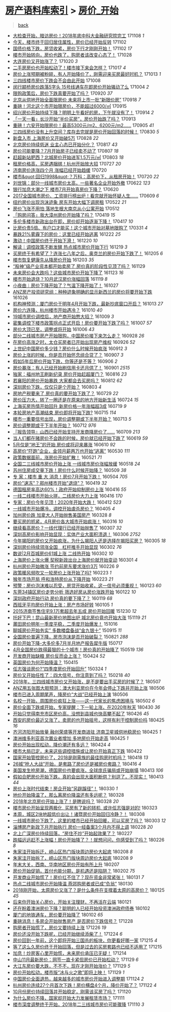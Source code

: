 [房产语料库索引](../../README.md)  > [房价_开始](房价_开始.md)
====
> [back](../README.md)

- [大检查开始，暗访房价！2018年底中科大金融研究院完工](http://jkwz.applinzi.com/ittc/7033650426145145873.html#%E5%A4%A7%E6%A3%80%E6%9F%A5%E5%BC%80%E5%A7%8B%EF%BC%8C%E6%9A%97%E8%AE%BF%E6%88%BF%E4%BB%B7%EF%BC%812018%E5%B9%B4%E5%BA%95%E4%B8%AD%E7%A7%91%E5%A4%A7%E9%87%91%E8%9E%8D%E7%A0%94%E7%A9%B6%E9%99%A2%E5%AE%8C%E5%B7%A5) 171108 *1* 
- [今天，楼市终于回归居住属性，房价已经开始反转](http://jkwz.applinzi.com/ittc/7031492601302221840.html#%E4%BB%8A%E5%A4%A9%EF%BC%8C%E6%A5%BC%E5%B8%82%E7%BB%88%E4%BA%8E%E5%9B%9E%E5%BD%92%E5%B1%85%E4%BD%8F%E5%B1%9E%E6%80%A7%EF%BC%8C%E6%88%BF%E4%BB%B7%E5%B7%B2%E7%BB%8F%E5%BC%80%E5%A7%8B%E5%8F%8D%E8%BD%AC) 171102  
- [国债价格下跌，房贷收紧，房价下行才刚刚开始！](http://jkwz.applinzi.com/ittc/7031419813438686225.html#%E5%9B%BD%E5%80%BA%E4%BB%B7%E6%A0%BC%E4%B8%8B%E8%B7%8C%EF%BC%8C%E6%88%BF%E8%B4%B7%E6%94%B6%E7%B4%A7%EF%BC%8C%E6%88%BF%E4%BB%B7%E4%B8%8B%E8%A1%8C%E6%89%8D%E5%88%9A%E5%88%9A%E5%BC%80%E5%A7%8B%EF%BC%81) 171102 *17* 
- [楼市开始转向，房价也跌了，购房者该改变心态了！](http://jkwz.applinzi.com/ittc/7029429315803022353.html#%E6%A5%BC%E5%B8%82%E5%BC%80%E5%A7%8B%E8%BD%AC%E5%90%91%EF%BC%8C%E6%88%BF%E4%BB%B7%E4%B9%9F%E8%B7%8C%E4%BA%86%EF%BC%8C%E8%B4%AD%E6%88%BF%E8%80%85%E8%AF%A5%E6%94%B9%E5%8F%98%E5%BF%83%E6%80%81%E4%BA%86%EF%BC%81) 171028  
- [大连房价又开始涨了？](http://jkwz.applinzi.com/ittc/7026455271369606160.html#%E5%A4%A7%E8%BF%9E%E6%88%BF%E4%BB%B7%E5%8F%88%E5%BC%80%E5%A7%8B%E6%B6%A8%E4%BA%86%EF%BC%9F) 171020 *3* 
- [二手房房价也开始松动了！楼市接下来会怎样？](http://jkwz.applinzi.com/ittc/7025345605218599953.html#%E4%BA%8C%E6%89%8B%E6%88%BF%E6%88%BF%E4%BB%B7%E4%B9%9F%E5%BC%80%E5%A7%8B%E6%9D%BE%E5%8A%A8%E4%BA%86%EF%BC%81%E6%A5%BC%E5%B8%82%E6%8E%A5%E4%B8%8B%E6%9D%A5%E4%BC%9A%E6%80%8E%E6%A0%B7%EF%BC%9F) 171017 *4* 
- [房价上涨预期被粉碎，有人开始降价了，刚需迎来买房最好时机？](http://jkwz.applinzi.com/ittc/7023920048471802896.html#%E6%88%BF%E4%BB%B7%E4%B8%8A%E6%B6%A8%E9%A2%84%E6%9C%9F%E8%A2%AB%E7%B2%89%E7%A2%8E%EF%BC%8C%E6%9C%89%E4%BA%BA%E5%BC%80%E5%A7%8B%E9%99%8D%E4%BB%B7%E4%BA%86%EF%BC%8C%E5%88%9A%E9%9C%80%E8%BF%8E%E6%9D%A5%E4%B9%B0%E6%88%BF%E6%9C%80%E5%A5%BD%E6%97%B6%E6%9C%BA%EF%BC%9F) 171013 *1* 
- [三四线楼市房价下跌会不会由此开始](http://jkwz.applinzi.com/ittc/7022166084743070736.html#%E4%B8%89%E5%9B%9B%E7%BA%BF%E6%A5%BC%E5%B8%82%E6%88%BF%E4%BB%B7%E4%B8%8B%E8%B7%8C%E4%BC%9A%E4%B8%8D%E4%BC%9A%E7%94%B1%E6%AD%A4%E5%BC%80%E5%A7%8B) 171008  
- [闵行颛桥房价跌落5字头 15号线通车在即房价开始骚动了么](http://jkwz.applinzi.com/ittc/7020490117507187728.html#%E9%97%B5%E8%A1%8C%E9%A2%9B%E6%A1%A5%E6%88%BF%E4%BB%B7%E8%B7%8C%E8%90%BD5%E5%AD%97%E5%A4%B4+15%E5%8F%B7%E7%BA%BF%E9%80%9A%E8%BD%A6%E5%9C%A8%E5%8D%B3%E6%88%BF%E4%BB%B7%E5%BC%80%E5%A7%8B%E9%AA%9A%E5%8A%A8%E4%BA%86%E4%B9%88) 171004 *2* 
- [限购政策后，房价下跌真要开始了吗？](http://jkwz.applinzi.com/ittc/7015385871694693393.html#%E9%99%90%E8%B4%AD%E6%94%BF%E7%AD%96%E5%90%8E%EF%BC%8C%E6%88%BF%E4%BB%B7%E4%B8%8B%E8%B7%8C%E7%9C%9F%E8%A6%81%E5%BC%80%E5%A7%8B%E4%BA%86%E5%90%97%EF%BC%9F) 170920 *37* 
- [北京从供地开始全面限房价 未来将上市一批“新限价房”](http://jkwz.applinzi.com/ittc/7014704561053500433.html#%E5%8C%97%E4%BA%AC%E4%BB%8E%E4%BE%9B%E5%9C%B0%E5%BC%80%E5%A7%8B%E5%85%A8%E9%9D%A2%E9%99%90%E6%88%BF%E4%BB%B7+%E6%9C%AA%E6%9D%A5%E5%B0%86%E4%B8%8A%E5%B8%82%E4%B8%80%E6%89%B9%E2%80%9C%E6%96%B0%E9%99%90%E4%BB%B7%E6%88%BF%E2%80%9D) 170918 *7* 
- [重磅！河北这个市开始限房价，不能超过6000/㎡](http://jkwz.applinzi.com/ittc/7013598656471761681.html#%E9%87%8D%E7%A3%85%EF%BC%81%E6%B2%B3%E5%8C%97%E8%BF%99%E4%B8%AA%E5%B8%82%E5%BC%80%E5%A7%8B%E9%99%90%E6%88%BF%E4%BB%B7%EF%BC%8C%E4%B8%8D%E8%83%BD%E8%B6%85%E8%BF%876000%2F%E3%8E%A1) 170915  
- [绍兴房价开始持续下降？明明上午看好的房，下午就没有了！](http://jkwz.applinzi.com/ittc/7013085407141692432.html#%E7%BB%8D%E5%85%B4%E6%88%BF%E4%BB%B7%E5%BC%80%E5%A7%8B%E6%8C%81%E7%BB%AD%E4%B8%8B%E9%99%8D%EF%BC%9F%E6%98%8E%E6%98%8E%E4%B8%8A%E5%8D%88%E7%9C%8B%E5%A5%BD%E7%9A%84%E6%88%BF%EF%BC%8C%E4%B8%8B%E5%8D%88%E5%B0%B1%E6%B2%A1%E6%9C%89%E4%BA%86%EF%BC%81) 170914 *2* 
- [「一天一看」长沙开始“半价买房”，房价开始跌了吗？](http://jkwz.applinzi.com/ittc/7012923747106030608.html#%E3%80%8C%E4%B8%80%E5%A4%A9%E4%B8%80%E7%9C%8B%E3%80%8D%E9%95%BF%E6%B2%99%E5%BC%80%E5%A7%8B%E2%80%9C%E5%8D%8A%E4%BB%B7%E4%B9%B0%E6%88%BF%E2%80%9D%EF%BC%8C%E6%88%BF%E4%BB%B7%E5%BC%80%E5%A7%8B%E8%B7%8C%E4%BA%86%E5%90%97%EF%BC%9F) 170913  
- [重磅！六安开始限房价！最高5300元/m2、6200元/m2……](http://jkwz.applinzi.com/ittc/7009873382550799376.html#%E9%87%8D%E7%A3%85%EF%BC%81%E5%85%AD%E5%AE%89%E5%BC%80%E5%A7%8B%E9%99%90%E6%88%BF%E4%BB%B7%EF%BC%81%E6%9C%80%E9%AB%985300%E5%85%83%2Fm2%E3%80%816200%E5%85%83%2Fm2%E2%80%A6%E2%80%A6) 170905 *41* 
- [三四线房价没有上升空间？库存去完就是房价开始回落的时候！](http://jkwz.applinzi.com/ittc/7007521872508617745.html#%E4%B8%89%E5%9B%9B%E7%BA%BF%E6%88%BF%E4%BB%B7%E6%B2%A1%E6%9C%89%E4%B8%8A%E5%8D%87%E7%A9%BA%E9%97%B4%EF%BC%9F%E5%BA%93%E5%AD%98%E5%8E%BB%E5%AE%8C%E5%B0%B1%E6%98%AF%E6%88%BF%E4%BB%B7%E5%BC%80%E5%A7%8B%E5%9B%9E%E8%90%BD%E7%9A%84%E6%97%B6%E5%80%99%EF%BC%81) 170830 *5* 
- [新盘入市 上海房价又开始破5万](http://jkwz.applinzi.com/ittc/7006897064087389200.html#%E6%96%B0%E7%9B%98%E5%85%A5%E5%B8%82+%E4%B8%8A%E6%B5%B7%E6%88%BF%E4%BB%B7%E5%8F%88%E5%BC%80%E5%A7%8B%E7%A0%B45%E4%B8%87) 170828 *22* 
- [北京房价持续低迷 业主心态已开始分化？](http://jkwz.applinzi.com/ittc/7002716144803513361.html#%E5%8C%97%E4%BA%AC%E6%88%BF%E4%BB%B7%E6%8C%81%E7%BB%AD%E4%BD%8E%E8%BF%B7+%E4%B8%9A%E4%B8%BB%E5%BF%83%E6%80%81%E5%B7%B2%E5%BC%80%E5%A7%8B%E5%88%86%E5%8C%96%EF%BC%9F) 170817 *43* 
- [房价可能要降？7月开始房子已经卖不动了](http://jkwz.applinzi.com/ittc/6999178742961013777.html#%E6%88%BF%E4%BB%B7%E5%8F%AF%E8%83%BD%E8%A6%81%E9%99%8D%EF%BC%9F7%E6%9C%88%E5%BC%80%E5%A7%8B%E6%88%BF%E5%AD%90%E5%B7%B2%E7%BB%8F%E5%8D%96%E4%B8%8D%E5%8A%A8%E4%BA%86) 170807 *18* 
- [赶超新站肥西？北城房价开始进军1.5万元/㎡](http://jkwz.applinzi.com/ittc/6997535299629220880.html#%E8%B5%B6%E8%B6%85%E6%96%B0%E7%AB%99%E8%82%A5%E8%A5%BF%EF%BC%9F%E5%8C%97%E5%9F%8E%E6%88%BF%E4%BB%B7%E5%BC%80%E5%A7%8B%E8%BF%9B%E5%86%9B1.5%E4%B8%87%E5%85%83%2F%E3%8E%A1) 170803 *18* 
- [租房价格高，买房遇捆绑！杭州开始放大招](http://jkwz.applinzi.com/ittc/6995065749948072976.html#%E7%A7%9F%E6%88%BF%E4%BB%B7%E6%A0%BC%E9%AB%98%EF%BC%8C%E4%B9%B0%E6%88%BF%E9%81%87%E6%8D%86%E7%BB%91%EF%BC%81%E6%9D%AD%E5%B7%9E%E5%BC%80%E5%A7%8B%E6%94%BE%E5%A4%A7%E6%8B%9B) 170727 *20* 
- [济南房价连涨四个月 涨幅已经开始趋缓](http://jkwz.applinzi.com/ittc/6992317292116182033.html#%E6%B5%8E%E5%8D%97%E6%88%BF%E4%BB%B7%E8%BF%9E%E6%B6%A8%E5%9B%9B%E4%B8%AA%E6%9C%88+%E6%B6%A8%E5%B9%85%E5%B7%B2%E7%BB%8F%E5%BC%80%E5%A7%8B%E8%B6%8B%E7%BC%93) 170720  
- [楼市&amp;quot;回归1998&amp;quot;？万科：高房价下，从租房开始！](http://jkwz.applinzi.com/ittc/6992311242856072209.html#%E6%A5%BC%E5%B8%82%26amp%3Bquot%3B%E5%9B%9E%E5%BD%921998%26amp%3Bquot%3B%EF%BC%9F%E4%B8%87%E7%A7%91%EF%BC%9A%E9%AB%98%E6%88%BF%E4%BB%B7%E4%B8%8B%EF%BC%8C%E4%BB%8E%E7%A7%9F%E6%88%BF%E5%BC%80%E5%A7%8B%EF%BC%81) 170720 *22* 
- [刘世锦：部分一线城市房价太高，一些著名企业开始外撤](http://jkwz.applinzi.com/ittc/6982031213987365892.html#%E5%88%98%E4%B8%96%E9%94%A6%EF%BC%9A%E9%83%A8%E5%88%86%E4%B8%80%E7%BA%BF%E5%9F%8E%E5%B8%82%E6%88%BF%E4%BB%B7%E5%A4%AA%E9%AB%98%EF%BC%8C%E4%B8%80%E4%BA%9B%E8%91%97%E5%90%8D%E4%BC%81%E4%B8%9A%E5%BC%80%E5%A7%8B%E5%A4%96%E6%92%A4) 170622 *123* 
- [银行加息大潮之下 楼市7月开始真房价下降？](http://jkwz.applinzi.com/ittc/6981204629797733380.html#%E9%93%B6%E8%A1%8C%E5%8A%A0%E6%81%AF%E5%A4%A7%E6%BD%AE%E4%B9%8B%E4%B8%8B+%E6%A5%BC%E5%B8%827%E6%9C%88%E5%BC%80%E5%A7%8B%E7%9C%9F%E6%88%BF%E4%BB%B7%E4%B8%8B%E9%99%8D%EF%BC%9F) 170620  
- [2017全国城市房价、工资排行榜出炉！看完就开始怀疑人生……](http://jkwz.applinzi.com/ittc/6977186833438868485.html#2017%E5%85%A8%E5%9B%BD%E5%9F%8E%E5%B8%82%E6%88%BF%E4%BB%B7%E3%80%81%E5%B7%A5%E8%B5%84%E6%8E%92%E8%A1%8C%E6%A6%9C%E5%87%BA%E7%82%89%EF%BC%81%E7%9C%8B%E5%AE%8C%E5%B0%B1%E5%BC%80%E5%A7%8B%E6%80%80%E7%96%91%E4%BA%BA%E7%94%9F%E2%80%A6%E2%80%A6) 170609 *6* 
- [纽约房价出现泡沫迹象 房东开始大幅下调房租](http://jkwz.applinzi.com/ittc/6970441261243696132.html#%E7%BA%BD%E7%BA%A6%E6%88%BF%E4%BB%B7%E5%87%BA%E7%8E%B0%E6%B3%A1%E6%B2%AB%E8%BF%B9%E8%B1%A1+%E6%88%BF%E4%B8%9C%E5%BC%80%E5%A7%8B%E5%A4%A7%E5%B9%85%E4%B8%8B%E8%B0%83%E6%88%BF%E7%A7%9F) 170522 *21* 
- [房价飞涨不用怕 落地生根大南京从小公寓开始](http://jkwz.applinzi.com/ittc/6966702824447542277.html#%E6%88%BF%E4%BB%B7%E9%A3%9E%E6%B6%A8%E4%B8%8D%E7%94%A8%E6%80%95+%E8%90%BD%E5%9C%B0%E7%94%9F%E6%A0%B9%E5%A4%A7%E5%8D%97%E4%BA%AC%E4%BB%8E%E5%B0%8F%E5%85%AC%E5%AF%93%E5%BC%80%E5%A7%8B) 170512  
- [「购房问答」我大漳州房价开始降了吗？](http://jkwz.applinzi.com/ittc/6958282433769243653.html#%E3%80%8C%E8%B4%AD%E6%88%BF%E9%97%AE%E7%AD%94%E3%80%8D%E6%88%91%E5%A4%A7%E6%BC%B3%E5%B7%9E%E6%88%BF%E4%BB%B7%E5%BC%80%E5%A7%8B%E9%99%8D%E4%BA%86%E5%90%97%EF%BC%9F) 170419 *15* 
- [多伦多楼市新政出台在即，房价却开始逐渐下降！](http://jkwz.applinzi.com/ittc/6957598645204550661.html#%E5%A4%9A%E4%BC%A6%E5%A4%9A%E6%A5%BC%E5%B8%82%E6%96%B0%E6%94%BF%E5%87%BA%E5%8F%B0%E5%9C%A8%E5%8D%B3%EF%BC%8C%E6%88%BF%E4%BB%B7%E5%8D%B4%E5%BC%80%E5%A7%8B%E9%80%90%E6%B8%90%E4%B8%8B%E9%99%8D%EF%BC%81) 170417 *10* 
- [比房价贵5倍、有户口才能买！这个城市开始对墓地限购了](http://jkwz.applinzi.com/ittc/6951238109214802949.html#%E6%AF%94%E6%88%BF%E4%BB%B7%E8%B4%B55%E5%80%8D%E3%80%81%E6%9C%89%E6%88%B7%E5%8F%A3%E6%89%8D%E8%83%BD%E4%B9%B0%EF%BC%81%E8%BF%99%E4%B8%AA%E5%9F%8E%E5%B8%82%E5%BC%80%E5%A7%8B%E5%AF%B9%E5%A2%93%E5%9C%B0%E9%99%90%E8%B4%AD%E4%BA%86) 170331 *4* 
- [暴跌21%雾霾下的房价：这里已经开始逃离](http://jkwz.applinzi.com/ittc/6914383794953274372.html#%E6%9A%B4%E8%B7%8C21%25%E9%9B%BE%E9%9C%BE%E4%B8%8B%E7%9A%84%E6%88%BF%E4%BB%B7%EF%BC%9A%E8%BF%99%E9%87%8C%E5%B7%B2%E7%BB%8F%E5%BC%80%E5%A7%8B%E9%80%83%E7%A6%BB) 161222 *25* 
- [激动！中国房价终于开始下滑！](http://jkwz.applinzi.com/ittc/6913639545177637893.html#%E6%BF%80%E5%8A%A8%EF%BC%81%E4%B8%AD%E5%9B%BD%E6%88%BF%E4%BB%B7%E7%BB%88%E4%BA%8E%E5%BC%80%E5%A7%8B%E4%B8%8B%E6%BB%91%EF%BC%81) 161220 *10* 
- [解读｜调控政策不断发酵 热点城市房价开始下行](http://jkwz.applinzi.com/ittc/6913398292661928965.html#%E8%A7%A3%E8%AF%BB%EF%BD%9C%E8%B0%83%E6%8E%A7%E6%94%BF%E7%AD%96%E4%B8%8D%E6%96%AD%E5%8F%91%E9%85%B5+%E7%83%AD%E7%82%B9%E5%9F%8E%E5%B8%82%E6%88%BF%E4%BB%B7%E5%BC%80%E5%A7%8B%E4%B8%8B%E8%A1%8C) 161219 *3* 
- [买房终于有希望了？连涨七八年之后，奥克兰的房价开始下跌了！](http://jkwz.applinzi.com/ittc/6908131645529261060.html#%E4%B9%B0%E6%88%BF%E7%BB%88%E4%BA%8E%E6%9C%89%E5%B8%8C%E6%9C%9B%E4%BA%86%EF%BC%9F%E8%BF%9E%E6%B6%A8%E4%B8%83%E5%85%AB%E5%B9%B4%E4%B9%8B%E5%90%8E%EF%BC%8C%E5%A5%A5%E5%85%8B%E5%85%B0%E7%9A%84%E6%88%BF%E4%BB%B7%E5%BC%80%E5%A7%8B%E4%B8%8B%E8%B7%8C%E4%BA%86%EF%BC%81) 161205 *6* 
- [楼市恢复健康先从降房价开始](http://jkwz.applinzi.com/ittc/6907384370733515781.html#%E6%A5%BC%E5%B8%82%E6%81%A2%E5%A4%8D%E5%81%A5%E5%BA%B7%E5%85%88%E4%BB%8E%E9%99%8D%E6%88%BF%E4%BB%B7%E5%BC%80%E5%A7%8B) 161203 *35* 
- [“股神”级产业资本都开始卖房了 房价真的阶段性见顶了吗？](http://jkwz.applinzi.com/ittc/6905972243367986180.html#%E2%80%9C%E8%82%A1%E7%A5%9E%E2%80%9D%E7%BA%A7%E4%BA%A7%E4%B8%9A%E8%B5%84%E6%9C%AC%E9%83%BD%E5%BC%80%E5%A7%8B%E5%8D%96%E6%88%BF%E4%BA%86+%E6%88%BF%E4%BB%B7%E7%9C%9F%E7%9A%84%E9%98%B6%E6%AE%B5%E6%80%A7%E8%A7%81%E9%A1%B6%E4%BA%86%E5%90%97%EF%BC%9F) 161129  
- [未来房价会大跌吗？这些城市房价开始下降了](http://jkwz.applinzi.com/ittc/6903590438555878405.html#%E6%9C%AA%E6%9D%A5%E6%88%BF%E4%BB%B7%E4%BC%9A%E5%A4%A7%E8%B7%8C%E5%90%97%EF%BC%9F%E8%BF%99%E4%BA%9B%E5%9F%8E%E5%B8%82%E6%88%BF%E4%BB%B7%E5%BC%80%E5%A7%8B%E4%B8%8B%E9%99%8D%E4%BA%86) 161123 *16* 
- [楼市开始退烧？10月武汉房价涨幅回落](http://jkwz.applinzi.com/ittc/6902127770099778564.html#%E6%A5%BC%E5%B8%82%E5%BC%80%E5%A7%8B%E9%80%80%E7%83%A7%EF%BC%9F10%E6%9C%88%E6%AD%A6%E6%B1%89%E6%88%BF%E4%BB%B7%E6%B6%A8%E5%B9%85%E5%9B%9E%E8%90%BD) 161119 *8* 
- [小夜曲︱房价下降开始了？气温下降开始了！](http://jkwz.applinzi.com/ittc/6893779169288127492.html#%E5%B0%8F%E5%A4%9C%E6%9B%B2%EF%B8%B1%E6%88%BF%E4%BB%B7%E4%B8%8B%E9%99%8D%E5%BC%80%E5%A7%8B%E4%BA%86%EF%BC%9F%E6%B0%94%E6%B8%A9%E4%B8%8B%E9%99%8D%E5%BC%80%E5%A7%8B%E4%BA%86%EF%BC%81) 161027  
- [ANZ房产投资研究组：种种迹象明确的显示新西兰的房价将要开始下跌](http://jkwz.applinzi.com/ittc/6893276276273447941.html#ANZ%E6%88%BF%E4%BA%A7%E6%8A%95%E8%B5%84%E7%A0%94%E7%A9%B6%E7%BB%84%EF%BC%9A%E7%A7%8D%E7%A7%8D%E8%BF%B9%E8%B1%A1%E6%98%8E%E7%A1%AE%E7%9A%84%E6%98%BE%E7%A4%BA%E6%96%B0%E8%A5%BF%E5%85%B0%E7%9A%84%E6%88%BF%E4%BB%B7%E5%B0%86%E8%A6%81%E5%BC%80%E5%A7%8B%E4%B8%8B%E8%B7%8C) 161026  
- [机构神预测：厦门房价于明年4月开始下跌，最新抄底窗口开启？](http://jkwz.applinzi.com/ittc/6888446100293288964.html#%E6%9C%BA%E6%9E%84%E7%A5%9E%E9%A2%84%E6%B5%8B%EF%BC%9A%E5%8E%A6%E9%97%A8%E6%88%BF%E4%BB%B7%E4%BA%8E%E6%98%8E%E5%B9%B44%E6%9C%88%E5%BC%80%E5%A7%8B%E4%B8%8B%E8%B7%8C%EF%BC%8C%E6%9C%80%E6%96%B0%E6%8A%84%E5%BA%95%E7%AA%97%E5%8F%A3%E5%BC%80%E5%90%AF%EF%BC%9F) 161013 *27* 
- [房价六连降，杭州楼市开始遇冷？](http://jkwz.applinzi.com/ittc/6887412036903896069.html#%E6%88%BF%E4%BB%B7%E5%85%AD%E8%BF%9E%E9%99%8D%EF%BC%8C%E6%9D%AD%E5%B7%9E%E6%A5%BC%E5%B8%82%E5%BC%80%E5%A7%8B%E9%81%87%E5%86%B7%EF%BC%9F) 161010 *40* 
- [19城市房价调控后，地产商开始憋大招？](http://jkwz.applinzi.com/ittc/6887053315971482629.html#19%E5%9F%8E%E5%B8%82%E6%88%BF%E4%BB%B7%E8%B0%83%E6%8E%A7%E5%90%8E%EF%BC%8C%E5%9C%B0%E4%BA%A7%E5%95%86%E5%BC%80%E5%A7%8B%E6%86%8B%E5%A4%A7%E6%8B%9B%EF%BC%9F) 161009 *3* 
- [密集调控下楼市政策拐点正式开启！房价要开始下跌了吗？](http://jkwz.applinzi.com/ittc/6886279233562739717.html#%E5%AF%86%E9%9B%86%E8%B0%83%E6%8E%A7%E4%B8%8B%E6%A5%BC%E5%B8%82%E6%94%BF%E7%AD%96%E6%8B%90%E7%82%B9%E6%AD%A3%E5%BC%8F%E5%BC%80%E5%90%AF%EF%BC%81%E6%88%BF%E4%BB%B7%E8%A6%81%E5%BC%80%E5%A7%8B%E4%B8%8B%E8%B7%8C%E4%BA%86%E5%90%97%EF%BC%9F) 161007 *57* 
- [房价大顶已至，调整或将开始](http://jkwz.applinzi.com/ittc/6886000214342632453.html#%E6%88%BF%E4%BB%B7%E5%A4%A7%E9%A1%B6%E5%B7%B2%E8%87%B3%EF%BC%8C%E8%B0%83%E6%95%B4%E6%88%96%E5%B0%86%E5%BC%80%E5%A7%8B) 161006 *43* 
- [部分二线城市房产开始限购，中国房价接下来怎么走？](http://jkwz.applinzi.com/ittc/6882916447675745284.html#%E9%83%A8%E5%88%86%E4%BA%8C%E7%BA%BF%E5%9F%8E%E5%B8%82%E6%88%BF%E4%BA%A7%E5%BC%80%E5%A7%8B%E9%99%90%E8%B4%AD%EF%BC%8C%E4%B8%AD%E5%9B%BD%E6%88%BF%E4%BB%B7%E6%8E%A5%E4%B8%8B%E6%9D%A5%E6%80%8E%E4%B9%88%E8%B5%B0%EF%BC%9F) 160928 *26* 
- [在房价高涨之时，太仓买房者已开始出现房产维权](http://jkwz.applinzi.com/ittc/6882294461136110597.html#%E5%9C%A8%E6%88%BF%E4%BB%B7%E9%AB%98%E6%B6%A8%E4%B9%8B%E6%97%B6%EF%BC%8C%E5%A4%AA%E4%BB%93%E4%B9%B0%E6%88%BF%E8%80%85%E5%B7%B2%E5%BC%80%E5%A7%8B%E5%87%BA%E7%8E%B0%E6%88%BF%E4%BA%A7%E7%BB%B4%E6%9D%83) 160926 *52* 
- [上世纪中国房价多少钱？房价什么时候开始疯涨](http://jkwz.applinzi.com/ittc/6877044755220923397.html#%E4%B8%8A%E4%B8%96%E7%BA%AA%E4%B8%AD%E5%9B%BD%E6%88%BF%E4%BB%B7%E5%A4%9A%E5%B0%91%E9%92%B1%EF%BC%9F%E6%88%BF%E4%BB%B7%E4%BB%80%E4%B9%88%E6%97%B6%E5%80%99%E5%BC%80%E5%A7%8B%E7%96%AF%E6%B6%A8) 160912 *3* 
- [房价上涨的时候，你是否开始怀念组合贷了？](http://jkwz.applinzi.com/ittc/6875085401475269637.html#%E6%88%BF%E4%BB%B7%E4%B8%8A%E6%B6%A8%E7%9A%84%E6%97%B6%E5%80%99%EF%BC%8C%E4%BD%A0%E6%98%AF%E5%90%A6%E5%BC%80%E5%A7%8B%E6%80%80%E5%BF%B5%E7%BB%84%E5%90%88%E8%B4%B7%E4%BA%86%EF%BC%9F) 160907 *3* 
- [假如5年后房价开始下跌，你等还是不等？](http://jkwz.applinzi.com/ittc/6874674115239216132.html#%E5%81%87%E5%A6%825%E5%B9%B4%E5%90%8E%E6%88%BF%E4%BB%B7%E5%BC%80%E5%A7%8B%E4%B8%8B%E8%B7%8C%EF%BC%8C%E4%BD%A0%E7%AD%89%E8%BF%98%E6%98%AF%E4%B8%8D%E7%AD%89%EF%BC%9F) 160906 *2* 
- [房价暴涨：有人已经开始刷信用卡还月供了！](http://jkwz.applinzi.com/ittc/6872683474418402309.html#%E6%88%BF%E4%BB%B7%E6%9A%B4%E6%B6%A8%EF%BC%9A%E6%9C%89%E4%BA%BA%E5%B7%B2%E7%BB%8F%E5%BC%80%E5%A7%8B%E5%88%B7%E4%BF%A1%E7%94%A8%E5%8D%A1%E8%BF%98%E6%9C%88%E4%BE%9B%E4%BA%86%EF%BC%81) 160901 *2515* 
- [独家：福州地王刷新纪录 房价开始赶超厦门？](http://jkwz.applinzi.com/ittc/6866931283124552708.html#%E7%8B%AC%E5%AE%B6%EF%BC%9A%E7%A6%8F%E5%B7%9E%E5%9C%B0%E7%8E%8B%E5%88%B7%E6%96%B0%E7%BA%AA%E5%BD%95+%E6%88%BF%E4%BB%B7%E5%BC%80%E5%A7%8B%E8%B5%B6%E8%B6%85%E5%8E%A6%E9%97%A8%EF%BC%9F) 160816 *23* 
- [若襄阳的房价开始暴跌 大家都会去买房吗？](http://jkwz.applinzi.com/ittc/6865546357439464453.html#%E8%8B%A5%E8%A5%84%E9%98%B3%E7%9A%84%E6%88%BF%E4%BB%B7%E5%BC%80%E5%A7%8B%E6%9A%B4%E8%B7%8C+%E5%A4%A7%E5%AE%B6%E9%83%BD%E4%BC%9A%E5%8E%BB%E4%B9%B0%E6%88%BF%E5%90%97%EF%BC%9F) 160812 *62* 
- [深圳房价下跌，仅仅只是个开始？](http://jkwz.applinzi.com/ittc/6862088646257280004.html#%E6%B7%B1%E5%9C%B3%E6%88%BF%E4%BB%B7%E4%B8%8B%E8%B7%8C%EF%BC%8C%E4%BB%85%E4%BB%85%E5%8F%AA%E6%98%AF%E4%B8%AA%E5%BC%80%E5%A7%8B%EF%BC%9F) 160803 *4* 
- [房地产税要来了 房价真的要开始下跌了？](http://jkwz.applinzi.com/ittc/6860335332867965956.html#%E6%88%BF%E5%9C%B0%E4%BA%A7%E7%A8%8E%E8%A6%81%E6%9D%A5%E4%BA%86+%E6%88%BF%E4%BB%B7%E7%9C%9F%E7%9A%84%E8%A6%81%E5%BC%80%E5%A7%8B%E4%B8%8B%E8%B7%8C%E4%BA%86%EF%BC%9F) 160729 *22* 
- [房价压力大，转了一圈还是在原来的地方开始新生活](http://jkwz.applinzi.com/ittc/6858508307718996996.html#%E6%88%BF%E4%BB%B7%E5%8E%8B%E5%8A%9B%E5%A4%A7%EF%BC%8C%E8%BD%AC%E4%BA%86%E4%B8%80%E5%9C%88%E8%BF%98%E6%98%AF%E5%9C%A8%E5%8E%9F%E6%9D%A5%E7%9A%84%E5%9C%B0%E6%96%B9%E5%BC%80%E5%A7%8B%E6%96%B0%E7%94%9F%E6%B4%BB) 160724 *15* 
- [上海买房热情开始回升 新房价格一年涨幅超3成](http://jkwz.applinzi.com/ittc/6856524761890554884.html#%E4%B8%8A%E6%B5%B7%E4%B9%B0%E6%88%BF%E7%83%AD%E6%83%85%E5%BC%80%E5%A7%8B%E5%9B%9E%E5%8D%87+%E6%96%B0%E6%88%BF%E4%BB%B7%E6%A0%BC%E4%B8%80%E5%B9%B4%E6%B6%A8%E5%B9%85%E8%B6%853%E6%88%90) 160719 *9* 
- [本轮房地产高潮结束 房价即将开始下跌?](http://jkwz.applinzi.com/ittc/6855135379472253957.html#%E6%9C%AC%E8%BD%AE%E6%88%BF%E5%9C%B0%E4%BA%A7%E9%AB%98%E6%BD%AE%E7%BB%93%E6%9D%9F+%E6%88%BF%E4%BB%B7%E5%8D%B3%E5%B0%86%E5%BC%80%E5%A7%8B%E4%B8%8B%E8%B7%8C%3F) 160715 *114* 
- [楼市一重要信号出现，房价调整期或下半年开始？](http://jkwz.applinzi.com/ittc/6854405696266961925.html#%E6%A5%BC%E5%B8%82%E4%B8%80%E9%87%8D%E8%A6%81%E4%BF%A1%E5%8F%B7%E5%87%BA%E7%8E%B0%EF%BC%8C%E6%88%BF%E4%BB%B7%E8%B0%83%E6%95%B4%E6%9C%9F%E6%88%96%E4%B8%8B%E5%8D%8A%E5%B9%B4%E5%BC%80%E5%A7%8B%EF%BC%9F) 160713 *5* 
- [房价调整期或于下半年开始？](http://jkwz.applinzi.com/ittc/6853790309041046533.html#%E6%88%BF%E4%BB%B7%E8%B0%83%E6%95%B4%E6%9C%9F%E6%88%96%E4%BA%8E%E4%B8%8B%E5%8D%8A%E5%B9%B4%E5%BC%80%E5%A7%8B%EF%BC%9F) 160712 *976* 
- [『报告领导』山西已经开始支持开发商降房价了......](http://jkwz.applinzi.com/ittc/6852950625800946693.html#%E3%80%8E%E6%8A%A5%E5%91%8A%E9%A2%86%E5%AF%BC%E3%80%8F%E5%B1%B1%E8%A5%BF%E5%B7%B2%E7%BB%8F%E5%BC%80%E5%A7%8B%E6%94%AF%E6%8C%81%E5%BC%80%E5%8F%91%E5%95%86%E9%99%8D%E6%88%BF%E4%BB%B7%E4%BA%86......) 160709 *213* 
- [当人们都在赌房价不会跌的时候，房价就已经开始下跌了](http://jkwz.applinzi.com/ittc/6845048650249798661.html#%E5%BD%93%E4%BA%BA%E4%BB%AC%E9%83%BD%E5%9C%A8%E8%B5%8C%E6%88%BF%E4%BB%B7%E4%B8%8D%E4%BC%9A%E8%B7%8C%E7%9A%84%E6%97%B6%E5%80%99%EF%BC%8C%E6%88%BF%E4%BB%B7%E5%B0%B1%E5%B7%B2%E7%BB%8F%E5%BC%80%E5%A7%8B%E4%B8%8B%E8%B7%8C%E4%BA%86) 160619 *59* 
- [5月仅是“地王”的开始 房价或将迎来暴涨](http://jkwz.applinzi.com/ittc/6842159618817786885.html#5%E6%9C%88%E4%BB%85%E6%98%AF%E2%80%9C%E5%9C%B0%E7%8E%8B%E2%80%9D%E7%9A%84%E5%BC%80%E5%A7%8B+%E6%88%BF%E4%BB%B7%E6%88%96%E5%B0%86%E8%BF%8E%E6%9D%A5%E6%9A%B4%E6%B6%A8) 160610 *92* 
- [高房价“吓跑”企业，金领月薪两万也开始“逃离”](http://jkwz.applinzi.com/ittc/6838001835272832004.html#%E9%AB%98%E6%88%BF%E4%BB%B7%E2%80%9C%E5%90%93%E8%B7%91%E2%80%9D%E4%BC%81%E4%B8%9A%EF%BC%8C%E9%87%91%E9%A2%86%E6%9C%88%E8%96%AA%E4%B8%A4%E4%B8%87%E4%B9%9F%E5%BC%80%E5%A7%8B%E2%80%9C%E9%80%83%E7%A6%BB%E2%80%9D) 160530 *111* 
- [政策数据面前，涨房价开始扩散！](http://jkwz.applinzi.com/ittc/6834449412071621636.html#%E6%94%BF%E7%AD%96%E6%95%B0%E6%8D%AE%E9%9D%A2%E5%89%8D%EF%BC%8C%E6%B6%A8%E6%88%BF%E4%BB%B7%E5%BC%80%E5%A7%8B%E6%89%A9%E6%95%A3%EF%BC%81) 160521 *71* 
- [全国二三线城市房价开始上涨 一线城市房价涨幅放缓](http://jkwz.applinzi.com/ittc/6833576950039577605.html#%E5%85%A8%E5%9B%BD%E4%BA%8C%E4%B8%89%E7%BA%BF%E5%9F%8E%E5%B8%82%E6%88%BF%E4%BB%B7%E5%BC%80%E5%A7%8B%E4%B8%8A%E6%B6%A8+%E4%B8%80%E7%BA%BF%E5%9F%8E%E5%B8%82%E6%88%BF%E4%BB%B7%E6%B6%A8%E5%B9%85%E6%94%BE%E7%BC%93) 160518 *24* 
- [苏州住房成交量下跌！房价什么时候开始降？](http://jkwz.applinzi.com/ittc/6830332211928499204.html#%E8%8B%8F%E5%B7%9E%E4%BD%8F%E6%88%BF%E6%88%90%E4%BA%A4%E9%87%8F%E4%B8%8B%E8%B7%8C%EF%BC%81%E6%88%BF%E4%BB%B7%E4%BB%80%E4%B9%88%E6%97%B6%E5%80%99%E5%BC%80%E5%A7%8B%E9%99%8D%EF%BC%9F) 160509 *38* 
- [专 家：楼市 重 大 消息！房价7月开始下跌！](http://jkwz.applinzi.com/ittc/6828461297741857796.html#%E4%B8%93+%E5%AE%B6%EF%BC%9A%E6%A5%BC%E5%B8%82+%E9%87%8D+%E5%A4%A7+%E6%B6%88%E6%81%AF%EF%BC%81%E6%88%BF%E4%BB%B77%E6%9C%88%E5%BC%80%E5%A7%8B%E4%B8%8B%E8%B7%8C%EF%BC%81) 160504 *705* 
- [房价&quot;速冻&quot;？郑州楼市开始&quot;退烧&quot;？](http://jkwz.applinzi.com/ittc/6822716064290833412.html#%E6%88%BF%E4%BB%B7%26quot%3B%E9%80%9F%E5%86%BB%26quot%3B%EF%BC%9F%E9%83%91%E5%B7%9E%E6%A5%BC%E5%B8%82%E5%BC%80%E5%A7%8B%26quot%3B%E9%80%80%E7%83%A7%26quot%3B%EF%BC%9F) 160419 *32* 
- [德国租房率高达60%！政府开始抑制房价上涨](http://jkwz.applinzi.com/ittc/6821795658935567364.html#%E5%BE%B7%E5%9B%BD%E7%A7%9F%E6%88%BF%E7%8E%87%E9%AB%98%E8%BE%BE60%25%EF%BC%81%E6%94%BF%E5%BA%9C%E5%BC%80%E5%A7%8B%E6%8A%91%E5%88%B6%E6%88%BF%E4%BB%B7%E4%B8%8A%E6%B6%A8) 160416 *55* 
- [一线二线楼市开始火拼，二线房价大力上涨](http://jkwz.applinzi.com/ittc/6821692876710740997.html#%E4%B8%80%E7%BA%BF%E4%BA%8C%E7%BA%BF%E6%A5%BC%E5%B8%82%E5%BC%80%E5%A7%8B%E7%81%AB%E6%8B%BC%EF%BC%8C%E4%BA%8C%E7%BA%BF%E6%88%BF%E4%BB%B7%E5%A4%A7%E5%8A%9B%E4%B8%8A%E6%B6%A8) 160416 *170* 
- [专家：房价今年见顶！2020年开始大跌！](http://jkwz.applinzi.com/ittc/6820214764298830852.html#%E4%B8%93%E5%AE%B6%EF%BC%9A%E6%88%BF%E4%BB%B7%E4%BB%8A%E5%B9%B4%E8%A7%81%E9%A1%B6%EF%BC%812020%E5%B9%B4%E5%BC%80%E5%A7%8B%E5%A4%A7%E8%B7%8C%EF%BC%81) 160412 *523* 
- [一线城市开始爆冷，调控开始虐杀房价？](http://jkwz.applinzi.com/ittc/6817674299976451076.html#%E4%B8%80%E7%BA%BF%E5%9F%8E%E5%B8%82%E5%BC%80%E5%A7%8B%E7%88%86%E5%86%B7%EF%BC%8C%E8%B0%83%E6%8E%A7%E5%BC%80%E5%A7%8B%E8%99%90%E6%9D%80%E6%88%BF%E4%BB%B7%EF%BC%9F) 160405 *4* 
- [加州房价跌 加拿大人开始抛售美国房产](http://jkwz.applinzi.com/ittc/6814691713213793284.html#%E5%8A%A0%E5%B7%9E%E6%88%BF%E4%BB%B7%E8%B7%8C+%E5%8A%A0%E6%8B%BF%E5%A4%A7%E4%BA%BA%E5%BC%80%E5%A7%8B%E6%8A%9B%E5%94%AE%E7%BE%8E%E5%9B%BD%E6%88%BF%E4%BA%A7) 160328 *8* 
- [要买房的抓紧，4月房价各大城市开始疯涨！](http://jkwz.applinzi.com/ittc/6810162922051339269.html#%E8%A6%81%E4%B9%B0%E6%88%BF%E7%9A%84%E6%8A%93%E7%B4%A7%EF%BC%8C4%E6%9C%88%E6%88%BF%E4%BB%B7%E5%90%84%E5%A4%A7%E5%9F%8E%E5%B8%82%E5%BC%80%E5%A7%8B%E7%96%AF%E6%B6%A8%EF%BC%81) 160316 *10* 
- [继续看高房价？一线代理行已经开始抛售了](http://jkwz.applinzi.com/ittc/6806919291559478277.html#%E7%BB%A7%E7%BB%AD%E7%9C%8B%E9%AB%98%E6%88%BF%E4%BB%B7%EF%BC%9F%E4%B8%80%E7%BA%BF%E4%BB%A3%E7%90%86%E8%A1%8C%E5%B7%B2%E7%BB%8F%E5%BC%80%E5%A7%8B%E6%8A%9B%E5%94%AE%E4%BA%86) 160307 *32* 
- [深圳高房价影响开始显现：实体产业大面积溃退！](http://jkwz.applinzi.com/ittc/6806422851326313476.html#%E6%B7%B1%E5%9C%B3%E9%AB%98%E6%88%BF%E4%BB%B7%E5%BD%B1%E5%93%8D%E5%BC%80%E5%A7%8B%E6%98%BE%E7%8E%B0%EF%BC%9A%E5%AE%9E%E4%BD%93%E4%BA%A7%E4%B8%9A%E5%A4%A7%E9%9D%A2%E7%A7%AF%E6%BA%83%E9%80%80%EF%BC%81) 160306 *2752* 
- [今年揭阳的房价又开始疯涨，为什么揭阳人还是选择在揭阳买房？](http://jkwz.applinzi.com/ittc/6806043590136431621.html#%E4%BB%8A%E5%B9%B4%E6%8F%AD%E9%98%B3%E7%9A%84%E6%88%BF%E4%BB%B7%E5%8F%88%E5%BC%80%E5%A7%8B%E7%96%AF%E6%B6%A8%EF%BC%8C%E4%B8%BA%E4%BB%80%E4%B9%88%E6%8F%AD%E9%98%B3%E4%BA%BA%E8%BF%98%E6%98%AF%E9%80%89%E6%8B%A9%E5%9C%A8%E6%8F%AD%E9%98%B3%E4%B9%B0%E6%88%BF%EF%BC%9F) 160305 *18* 
- [深圳房价持续领涨全国　杠杆推手开始显现](http://jkwz.applinzi.com/ittc/6805042460581430277.html#%E6%B7%B1%E5%9C%B3%E6%88%BF%E4%BB%B7%E6%8C%81%E7%BB%AD%E9%A2%86%E6%B6%A8%E5%85%A8%E5%9B%BD%E3%80%80%E6%9D%A0%E6%9D%86%E6%8E%A8%E6%89%8B%E5%BC%80%E5%A7%8B%E6%98%BE%E7%8E%B0) 160302 *76* 
- [数说|2月百城房价61城上涨 二线热开始](http://jkwz.applinzi.com/ittc/6804907521500251141.html#%E6%95%B0%E8%AF%B4%7C2%E6%9C%88%E7%99%BE%E5%9F%8E%E6%88%BF%E4%BB%B761%E5%9F%8E%E4%B8%8A%E6%B6%A8+%E4%BA%8C%E7%BA%BF%E7%83%AD%E5%BC%80%E5%A7%8B) 160302 *10* 
- [上海房价上涨火爆 契税新政出台上海房价就开始变动](http://jkwz.applinzi.com/ittc/6804612251558347780.html#%E4%B8%8A%E6%B5%B7%E6%88%BF%E4%BB%B7%E4%B8%8A%E6%B6%A8%E7%81%AB%E7%88%86+%E5%A5%91%E7%A8%8E%E6%96%B0%E6%94%BF%E5%87%BA%E5%8F%B0%E4%B8%8A%E6%B5%B7%E6%88%BF%E4%BB%B7%E5%B0%B1%E5%BC%80%E5%A7%8B%E5%8F%98%E5%8A%A8) 160301 *4* 
- [杭州房价开始微涨 签约前房东要求涨价3万](http://jkwz.applinzi.com/ittc/6803068772940252165.html#%E6%9D%AD%E5%B7%9E%E6%88%BF%E4%BB%B7%E5%BC%80%E5%A7%8B%E5%BE%AE%E6%B6%A8+%E7%AD%BE%E7%BA%A6%E5%89%8D%E6%88%BF%E4%B8%9C%E8%A6%81%E6%B1%82%E6%B6%A8%E4%BB%B73%E4%B8%87) 160226 *9* 
- [政策暖风频吹又一轮房价上涨开始了吗?](http://jkwz.applinzi.com/ittc/6801965631024923652.html#%E6%94%BF%E7%AD%96%E6%9A%96%E9%A3%8E%E9%A2%91%E5%90%B9%E5%8F%88%E4%B8%80%E8%BD%AE%E6%88%BF%E4%BB%B7%E4%B8%8A%E6%B6%A8%E5%BC%80%E5%A7%8B%E4%BA%86%E5%90%97%3F) 160223 *1* 
- [猴年市场开局 呼和浩特房价从下降开始](http://jkwz.applinzi.com/ittc/6801960507326071813.html#%E7%8C%B4%E5%B9%B4%E5%B8%82%E5%9C%BA%E5%BC%80%E5%B1%80+%E5%91%BC%E5%92%8C%E6%B5%A9%E7%89%B9%E6%88%BF%E4%BB%B7%E4%BB%8E%E4%B8%8B%E9%99%8D%E5%BC%80%E5%A7%8B) 160223 *21* 
- [预警：房价泡沫难以忍受，房贷开始收紧，这一信号必须重视！](http://jkwz.applinzi.com/ittc/6790605535128847364.html#%E9%A2%84%E8%AD%A6%EF%BC%9A%E6%88%BF%E4%BB%B7%E6%B3%A1%E6%B2%AB%E9%9A%BE%E4%BB%A5%E5%BF%8D%E5%8F%97%EF%BC%8C%E6%88%BF%E8%B4%B7%E5%BC%80%E5%A7%8B%E6%94%B6%E7%B4%A7%EF%BC%8C%E8%BF%99%E4%B8%80%E4%BF%A1%E5%8F%B7%E5%BF%85%E9%A1%BB%E9%87%8D%E8%A7%86%EF%BC%81) 160123 *60* 
- [东莞34镇区房价走势分析 筛选好房从房价涨跌开始](http://jkwz.applinzi.com/ittc/6790090498769421317.html#%E4%B8%9C%E8%8E%9E34%E9%95%87%E5%8C%BA%E6%88%BF%E4%BB%B7%E8%B5%B0%E5%8A%BF%E5%88%86%E6%9E%90+%E7%AD%9B%E9%80%89%E5%A5%BD%E6%88%BF%E4%BB%8E%E6%88%BF%E4%BB%B7%E6%B6%A8%E8%B7%8C%E5%BC%80%E5%A7%8B) 160122 *10* 
- [深圳政府开始行动 房价真的要下降了？](http://jkwz.applinzi.com/ittc/6788991014379455492.html#%E6%B7%B1%E5%9C%B3%E6%94%BF%E5%BA%9C%E5%BC%80%E5%A7%8B%E8%A1%8C%E5%8A%A8+%E6%88%BF%E4%BB%B7%E7%9C%9F%E7%9A%84%E8%A6%81%E4%B8%8B%E9%99%8D%E4%BA%86%EF%BC%9F) 160119 *68* 
- [西班牙平均房价开始上涨：房产市场好转](http://jkwz.applinzi.com/ittc/6783885868192498693.html#%E8%A5%BF%E7%8F%AD%E7%89%99%E5%B9%B3%E5%9D%87%E6%88%BF%E4%BB%B7%E5%BC%80%E5%A7%8B%E4%B8%8A%E6%B6%A8%EF%BC%9A%E6%88%BF%E4%BA%A7%E5%B8%82%E5%9C%BA%E5%A5%BD%E8%BD%AC) 160105 *1* 
- [2015济南签售住宅9.1万套超去年五成 房价开始回暖](http://jkwz.applinzi.com/ittc/6781504297401582597.html#2015%E6%B5%8E%E5%8D%97%E7%AD%BE%E5%94%AE%E4%BD%8F%E5%AE%859.1%E4%B8%87%E5%A5%97%E8%B6%85%E5%8E%BB%E5%B9%B4%E4%BA%94%E6%88%90+%E6%88%BF%E4%BB%B7%E5%BC%80%E5%A7%8B%E5%9B%9E%E6%9A%96) 151230 *12* 
- [托好下巴！昆山最新房价地图出炉 城北房价竟也开始大涨](http://jkwz.applinzi.com/ittc/6766462083298493444.html#%E6%89%98%E5%A5%BD%E4%B8%8B%E5%B7%B4%EF%BC%81%E6%98%86%E5%B1%B1%E6%9C%80%E6%96%B0%E6%88%BF%E4%BB%B7%E5%9C%B0%E5%9B%BE%E5%87%BA%E7%82%89+%E5%9F%8E%E5%8C%97%E6%88%BF%E4%BB%B7%E7%AB%9F%E4%B9%9F%E5%BC%80%E5%A7%8B%E5%A4%A7%E6%B6%A8) 151119 *21* 
- [莆田房价明年一季度平稳，二季度开始爆发！](http://jkwz.applinzi.com/ittc/6753782420680573956.html#%E8%8E%86%E7%94%B0%E6%88%BF%E4%BB%B7%E6%98%8E%E5%B9%B4%E4%B8%80%E5%AD%A3%E5%BA%A6%E5%B9%B3%E7%A8%B3%EF%BC%8C%E4%BA%8C%E5%AD%A3%E5%BA%A6%E5%BC%80%E5%A7%8B%E7%88%86%E5%8F%91%EF%BC%81) 151016  
- [聊城房价开始务实” 多数楼盘备战“金九银十”](http://jkwz.applinzi.com/ittc/6742203425073562628.html#%E8%81%8A%E5%9F%8E%E6%88%BF%E4%BB%B7%E5%BC%80%E5%A7%8B%E5%8A%A1%E5%AE%9E%E2%80%9D+%E5%A4%9A%E6%95%B0%E6%A5%BC%E7%9B%98%E5%A4%87%E6%88%98%E2%80%9C%E9%87%91%E4%B9%9D%E9%93%B6%E5%8D%81%E2%80%9D) 150915 *11* 
- [全国房价普遍下降，房市泡沫是否开始破裂？](http://jkwz.applinzi.com/ittc/547650615748052908.html#%E5%85%A8%E5%9B%BD%E6%88%BF%E4%BB%B7%E6%99%AE%E9%81%8D%E4%B8%8B%E9%99%8D%EF%BC%8C%E6%88%BF%E5%B8%82%E6%B3%A1%E6%B2%AB%E6%98%AF%E5%90%A6%E5%BC%80%E5%A7%8B%E7%A0%B4%E8%A3%82%EF%BC%9F) 150821 *288* 
- [房价开始下降-大多伦多7月半月地产报告犀牛版](http://jkwz.applinzi.com/ittc/547650615086220068.html#%E6%88%BF%E4%BB%B7%E5%BC%80%E5%A7%8B%E4%B8%8B%E9%99%8D-%E5%A4%A7%E5%A4%9A%E4%BC%A6%E5%A4%9A7%E6%9C%88%E5%8D%8A%E6%9C%88%E5%9C%B0%E4%BA%A7%E6%8A%A5%E5%91%8A%E7%8A%80%E7%89%9B%E7%89%88) 150717  
- [4月全国房价跌得最狠的十个城市！房价真的开始降了](http://jkwz.applinzi.com/ittc/547650611413228117.html#4%E6%9C%88%E5%85%A8%E5%9B%BD%E6%88%BF%E4%BB%B7%E8%B7%8C%E5%BE%97%E6%9C%80%E7%8B%A0%E7%9A%84%E5%8D%81%E4%B8%AA%E5%9F%8E%E5%B8%82%EF%BC%81%E6%88%BF%E4%BB%B7%E7%9C%9F%E7%9A%84%E5%BC%80%E5%A7%8B%E9%99%8D%E4%BA%86) 150519 *136* 
- [开发商开始缺粮 房价反而会上涨？](http://jkwz.applinzi.com/ittc/547650611409569876.html#%E5%BC%80%E5%8F%91%E5%95%86%E5%BC%80%E5%A7%8B%E7%BC%BA%E7%B2%AE+%E6%88%BF%E4%BB%B7%E5%8F%8D%E8%80%8C%E4%BC%9A%E4%B8%8A%E6%B6%A8%EF%BC%9F) 150424 *52* 
- [英国房价为何开始降温？](http://jkwz.applinzi.com/ittc/547650611399733546.html#%E8%8B%B1%E5%9B%BD%E6%88%BF%E4%BB%B7%E4%B8%BA%E4%BD%95%E5%BC%80%E5%A7%8B%E9%99%8D%E6%B8%A9%EF%BC%9F) 150415  
- [任志强谈房价?“四季度房价开始回升”](http://jkwz.applinzi.com/ittc/547650611398013892.html#%E4%BB%BB%E5%BF%97%E5%BC%BA%E8%B0%88%E6%88%BF%E4%BB%B7%3F%E2%80%9C%E5%9B%9B%E5%AD%A3%E5%BA%A6%E6%88%BF%E4%BB%B7%E5%BC%80%E5%A7%8B%E5%9B%9E%E5%8D%87%E2%80%9D) 150324 *1* 
- [房价又开始任性了：四大信号，你注意到了吗？](http://jkwz.applinzi.com/ittc/547650611391942587.html#%E6%88%BF%E4%BB%B7%E5%8F%88%E5%BC%80%E5%A7%8B%E4%BB%BB%E6%80%A7%E4%BA%86%EF%BC%9A%E5%9B%9B%E5%A4%A7%E4%BF%A1%E5%8F%B7%EF%BC%8C%E4%BD%A0%E6%B3%A8%E6%84%8F%E5%88%B0%E4%BA%86%E5%90%97%EF%BC%9F) 150218 *40* 
- [2018年，三四线城市房价又开始涨，是不是要出手买房的时候了？](http://jkwz.applinzi.com/ittc/7100290475493950470.html#2018%E5%B9%B4%EF%BC%8C%E4%B8%89%E5%9B%9B%E7%BA%BF%E5%9F%8E%E5%B8%82%E6%88%BF%E4%BB%B7%E5%8F%88%E5%BC%80%E5%A7%8B%E6%B6%A8%EF%BC%8C%E6%98%AF%E4%B8%8D%E6%98%AF%E8%A6%81%E5%87%BA%E6%89%8B%E4%B9%B0%E6%88%BF%E7%9A%84%E6%97%B6%E5%80%99%E4%BA%86%EF%BC%9F) 180507  
- [ANZ用五张图大胆预测：澳大利亚房价在今年会停止下跌并开始上涨](http://jkwz.applinzi.com/ittc/7100026040414110736.html#ANZ%E7%94%A8%E4%BA%94%E5%BC%A0%E5%9B%BE%E5%A4%A7%E8%83%86%E9%A2%84%E6%B5%8B%EF%BC%9A%E6%BE%B3%E5%A4%A7%E5%88%A9%E4%BA%9A%E6%88%BF%E4%BB%B7%E5%9C%A8%E4%BB%8A%E5%B9%B4%E4%BC%9A%E5%81%9C%E6%AD%A2%E4%B8%8B%E8%B7%8C%E5%B9%B6%E5%BC%80%E5%A7%8B%E4%B8%8A%E6%B6%A8) 180506  
- [楼市已进入周期尾声，降房价“大战”已经开始上演](http://jkwz.applinzi.com/ittc/7099777919729796113.html#%E6%A5%BC%E5%B8%82%E5%B7%B2%E8%BF%9B%E5%85%A5%E5%91%A8%E6%9C%9F%E5%B0%BE%E5%A3%B0%EF%BC%8C%E9%99%8D%E6%88%BF%E4%BB%B7%E2%80%9C%E5%A4%A7%E6%88%98%E2%80%9D%E5%B7%B2%E7%BB%8F%E5%BC%80%E5%A7%8B%E4%B8%8A%E6%BC%94) 180506  
- [名校一开始，周围房价疯狂上涨——这一代家长的焦虑困境与](http://jkwz.applinzi.com/ittc/7098538168993448976.html#%E5%90%8D%E6%A0%A1%E4%B8%80%E5%BC%80%E5%A7%8B%EF%BC%8C%E5%91%A8%E5%9B%B4%E6%88%BF%E4%BB%B7%E7%96%AF%E7%8B%82%E4%B8%8A%E6%B6%A8%E2%80%94%E2%80%94%E8%BF%99%E4%B8%80%E4%BB%A3%E5%AE%B6%E9%95%BF%E7%9A%84%E7%84%A6%E8%99%91%E5%9B%B0%E5%A2%83%E4%B8%8E) 180502 *6* 
- [房价全面下跌或开始，专家提醒：下一轮上涨，在2020年秋天](http://jkwz.applinzi.com/ittc/7097717422264157194.html#%E6%88%BF%E4%BB%B7%E5%85%A8%E9%9D%A2%E4%B8%8B%E8%B7%8C%E6%88%96%E5%BC%80%E5%A7%8B%EF%BC%8C%E4%B8%93%E5%AE%B6%E6%8F%90%E9%86%92%EF%BC%9A%E4%B8%8B%E4%B8%80%E8%BD%AE%E4%B8%8A%E6%B6%A8%EF%BC%8C%E5%9C%A82020%E5%B9%B4%E7%A7%8B%E5%A4%A9) 180430 *36* 
- [开始只觉得南充市区房价高，没想到县城也快高攀不起了](http://jkwz.applinzi.com/ittc/7096339113487893521.html#%E5%BC%80%E5%A7%8B%E5%8F%AA%E8%A7%89%E5%BE%97%E5%8D%97%E5%85%85%E5%B8%82%E5%8C%BA%E6%88%BF%E4%BB%B7%E9%AB%98%EF%BC%8C%E6%B2%A1%E6%83%B3%E5%88%B0%E5%8E%BF%E5%9F%8E%E4%B9%9F%E5%BF%AB%E9%AB%98%E6%94%80%E4%B8%8D%E8%B5%B7%E4%BA%86) 180426 *45* 
- [西安的房价最近又涨了，卖房的也开始摇号，这样有利于控制房价吗](http://jkwz.applinzi.com/ittc/7095880963446014992.html#%E8%A5%BF%E5%AE%89%E7%9A%84%E6%88%BF%E4%BB%B7%E6%9C%80%E8%BF%91%E5%8F%88%E6%B6%A8%E4%BA%86%EF%BC%8C%E5%8D%96%E6%88%BF%E7%9A%84%E4%B9%9F%E5%BC%80%E5%A7%8B%E6%91%87%E5%8F%B7%EF%BC%8C%E8%BF%99%E6%A0%B7%E6%9C%89%E5%88%A9%E4%BA%8E%E6%8E%A7%E5%88%B6%E6%88%BF%E4%BB%B7%E5%90%97) 180425 *16* 
- [齐河济阳开始放量 融创荣盛等开发商进驻 济南卫星城供地稳房价](http://jkwz.applinzi.com/ittc/7095835353183421451.html#%E9%BD%90%E6%B2%B3%E6%B5%8E%E9%98%B3%E5%BC%80%E5%A7%8B%E6%94%BE%E9%87%8F+%E8%9E%8D%E5%88%9B%E8%8D%A3%E7%9B%9B%E7%AD%89%E5%BC%80%E5%8F%91%E5%95%86%E8%BF%9B%E9%A9%BB+%E6%B5%8E%E5%8D%97%E5%8D%AB%E6%98%9F%E5%9F%8E%E4%BE%9B%E5%9C%B0%E7%A8%B3%E6%88%BF%E4%BB%B7) 180425 *1* 
- [澳洲维多利亚首次置业者增加 多地房价开始走高](http://jkwz.applinzi.com/ittc/7095815622158189574.html#%E6%BE%B3%E6%B4%B2%E7%BB%B4%E5%A4%9A%E5%88%A9%E4%BA%9A%E9%A6%96%E6%AC%A1%E7%BD%AE%E4%B8%9A%E8%80%85%E5%A2%9E%E5%8A%A0+%E5%A4%9A%E5%9C%B0%E6%88%BF%E4%BB%B7%E5%BC%80%E5%A7%8B%E8%B5%B0%E9%AB%98) 180425 *1* 
- [房价开始出现松动，降价潮还有多远？](http://jkwz.applinzi.com/ittc/7094358955151328266.html#%E6%88%BF%E4%BB%B7%E5%BC%80%E5%A7%8B%E5%87%BA%E7%8E%B0%E6%9D%BE%E5%8A%A8%EF%BC%8C%E9%99%8D%E4%BB%B7%E6%BD%AE%E8%BF%98%E6%9C%89%E5%A4%9A%E8%BF%9C%EF%BC%9F) 180424 *4* 
- [楼市大局已定，未来这些调控措施或让房价开始真正下跌](http://jkwz.applinzi.com/ittc/7094074264997331984.html#%E6%A5%BC%E5%B8%82%E5%A4%A7%E5%B1%80%E5%B7%B2%E5%AE%9A%EF%BC%8C%E6%9C%AA%E6%9D%A5%E8%BF%99%E4%BA%9B%E8%B0%83%E6%8E%A7%E6%8E%AA%E6%96%BD%E6%88%96%E8%AE%A9%E6%88%BF%E4%BB%B7%E5%BC%80%E5%A7%8B%E7%9C%9F%E6%AD%A3%E4%B8%8B%E8%B7%8C) 180422  
- [国家开始管控房价了，2018是刚需族的最佳购房时机吗？](http://jkwz.applinzi.com/ittc/7093384961229063185.html#%E5%9B%BD%E5%AE%B6%E5%BC%80%E5%A7%8B%E7%AE%A1%E6%8E%A7%E6%88%BF%E4%BB%B7%E4%BA%86%EF%BC%8C2018%E6%98%AF%E5%88%9A%E9%9C%80%E6%97%8F%E7%9A%84%E6%9C%80%E4%BD%B3%E8%B4%AD%E6%88%BF%E6%97%B6%E6%9C%BA%E5%90%97%EF%BC%9F) 180418 *13* 
- [26城“抢人大战”开始，是套路了房价还是被房价套路？](http://jkwz.applinzi.com/ittc/7092519098342966279.html#26%E5%9F%8E%E2%80%9C%E6%8A%A2%E4%BA%BA%E5%A4%A7%E6%88%98%E2%80%9D%E5%BC%80%E5%A7%8B%EF%BC%8C%E6%98%AF%E5%A5%97%E8%B7%AF%E4%BA%86%E6%88%BF%E4%BB%B7%E8%BF%98%E6%98%AF%E8%A2%AB%E6%88%BF%E4%BB%B7%E5%A5%97%E8%B7%AF%EF%BC%9F) 180416 *4* 
- [美国发生抢房潮，德国房价也要疯涨，全球庞氏骗局或开始崩塌](http://jkwz.applinzi.com/ittc/7091477067218813969.html#%E7%BE%8E%E5%9B%BD%E5%8F%91%E7%94%9F%E6%8A%A2%E6%88%BF%E6%BD%AE%EF%BC%8C%E5%BE%B7%E5%9B%BD%E6%88%BF%E4%BB%B7%E4%B9%9F%E8%A6%81%E7%96%AF%E6%B6%A8%EF%BC%8C%E5%85%A8%E7%90%83%E5%BA%9E%E6%B0%8F%E9%AA%97%E5%B1%80%E6%88%96%E5%BC%80%E5%A7%8B%E5%B4%A9%E5%A1%8C) 180413 *106* 
- [假如合肥房价开始下跌，真的会出现大面积断供？别逗了，不现实！](http://jkwz.applinzi.com/ittc/7091439716174136337.html#%E5%81%87%E5%A6%82%E5%90%88%E8%82%A5%E6%88%BF%E4%BB%B7%E5%BC%80%E5%A7%8B%E4%B8%8B%E8%B7%8C%EF%BC%8C%E7%9C%9F%E7%9A%84%E4%BC%9A%E5%87%BA%E7%8E%B0%E5%A4%A7%E9%9D%A2%E7%A7%AF%E6%96%AD%E4%BE%9B%EF%BC%9F%E5%88%AB%E9%80%97%E4%BA%86%EF%BC%8C%E4%B8%8D%E7%8E%B0%E5%AE%9E%EF%BC%81) 180413 *44* 
- [房价上涨时代结束！房企开始“另辟蹊径”！](http://jkwz.applinzi.com/ittc/7086008222156850183.html#%E6%88%BF%E4%BB%B7%E4%B8%8A%E6%B6%A8%E6%97%B6%E4%BB%A3%E7%BB%93%E6%9D%9F%EF%BC%81%E6%88%BF%E4%BC%81%E5%BC%80%E5%A7%8B%E2%80%9C%E5%8F%A6%E8%BE%9F%E8%B9%8A%E5%BE%84%E2%80%9D%EF%BC%81) 180330 *1* 
- [地价开始降温了，那么离房价降温还有多远呢？](http://jkwz.applinzi.com/ittc/7085513355874010129.html#%E5%9C%B0%E4%BB%B7%E5%BC%80%E5%A7%8B%E9%99%8D%E6%B8%A9%E4%BA%86%EF%BC%8C%E9%82%A3%E4%B9%88%E7%A6%BB%E6%88%BF%E4%BB%B7%E9%99%8D%E6%B8%A9%E8%BF%98%E6%9C%89%E5%A4%9A%E8%BF%9C%E5%91%A2%EF%BC%9F) 180328  
- [2018年北京房价开始上涨了！是瞎说吗？](http://jkwz.applinzi.com/ittc/7085500696113988624.html#2018%E5%B9%B4%E5%8C%97%E4%BA%AC%E6%88%BF%E4%BB%B7%E5%BC%80%E5%A7%8B%E4%B8%8A%E6%B6%A8%E4%BA%86%EF%BC%81%E6%98%AF%E7%9E%8E%E8%AF%B4%E5%90%97%EF%BC%9F) 180328 *20* 
- [楼市房价开始呈现两极化, 买房有了新的转机, 或许任志强是对的!](http://jkwz.applinzi.com/ittc/7083737917153608710.html#%E6%A5%BC%E5%B8%82%E6%88%BF%E4%BB%B7%E5%BC%80%E5%A7%8B%E5%91%88%E7%8E%B0%E4%B8%A4%E6%9E%81%E5%8C%96%2C+%E4%B9%B0%E6%88%BF%E6%9C%89%E4%BA%86%E6%96%B0%E7%9A%84%E8%BD%AC%E6%9C%BA%2C+%E6%88%96%E8%AE%B8%E4%BB%BB%E5%BF%97%E5%BC%BA%E6%98%AF%E5%AF%B9%E7%9A%84%21) 180323  
- [本周，城区2块地超低价出让！诸暨房价开始回归冷静？！](http://jkwz.applinzi.com/ittc/7078223986653922321.html#%E6%9C%AC%E5%91%A8%EF%BC%8C%E5%9F%8E%E5%8C%BA2%E5%9D%97%E5%9C%B0%E8%B6%85%E4%BD%8E%E4%BB%B7%E5%87%BA%E8%AE%A9%EF%BC%81%E8%AF%B8%E6%9A%A8%E6%88%BF%E4%BB%B7%E5%BC%80%E5%A7%8B%E5%9B%9E%E5%BD%92%E5%86%B7%E9%9D%99%EF%BC%9F%EF%BC%81) 180308  
- [一线城市房价下跌了，这里的楼市已经开始回暖，可以买房了吗？](http://jkwz.applinzi.com/ittc/7076207586187936774.html#%E4%B8%80%E7%BA%BF%E5%9F%8E%E5%B8%82%E6%88%BF%E4%BB%B7%E4%B8%8B%E8%B7%8C%E4%BA%86%EF%BC%8C%E8%BF%99%E9%87%8C%E7%9A%84%E6%A5%BC%E5%B8%82%E5%B7%B2%E7%BB%8F%E5%BC%80%E5%A7%8B%E5%9B%9E%E6%9A%96%EF%BC%8C%E5%8F%AF%E4%BB%A5%E4%B9%B0%E6%88%BF%E4%BA%86%E5%90%97%EF%BC%9F) 180303 *12* 
- [淄博房产新政下月开始执行 房价一经备案3个月内不得上调](http://jkwz.applinzi.com/ittc/7075062589640147975.html#%E6%B7%84%E5%8D%9A%E6%88%BF%E4%BA%A7%E6%96%B0%E6%94%BF%E4%B8%8B%E6%9C%88%E5%BC%80%E5%A7%8B%E6%89%A7%E8%A1%8C+%E6%88%BF%E4%BB%B7%E4%B8%80%E7%BB%8F%E5%A4%87%E6%A1%883%E4%B8%AA%E6%9C%88%E5%86%85%E4%B8%8D%E5%BE%97%E4%B8%8A%E8%B0%83) 180228 *20* 
- [北上广深房价持续回落，“房住不炒”开始起效果了？](http://jkwz.applinzi.com/ittc/7074682584070358022.html#%E5%8C%97%E4%B8%8A%E5%B9%BF%E6%B7%B1%E6%88%BF%E4%BB%B7%E6%8C%81%E7%BB%AD%E5%9B%9E%E8%90%BD%EF%BC%8C%E2%80%9C%E6%88%BF%E4%BD%8F%E4%B8%8D%E7%82%92%E2%80%9D%E5%BC%80%E5%A7%8B%E8%B5%B7%E6%95%88%E6%9E%9C%E4%BA%86%EF%BC%9F) 180227  
- [跌幅远远赶不上涨幅！房价开始降了？！就想问问，你感受到了吗？](http://jkwz.applinzi.com/ittc/7074447833766036491.html#%E8%B7%8C%E5%B9%85%E8%BF%9C%E8%BF%9C%E8%B5%B6%E4%B8%8D%E4%B8%8A%E6%B6%A8%E5%B9%85%EF%BC%81%E6%88%BF%E4%BB%B7%E5%BC%80%E5%A7%8B%E9%99%8D%E4%BA%86%EF%BC%9F%EF%BC%81%E5%B0%B1%E6%83%B3%E9%97%AE%E9%97%AE%EF%BC%8C%E4%BD%A0%E6%84%9F%E5%8F%97%E5%88%B0%E4%BA%86%E5%90%97%EF%BC%9F) 180226 *8* 
- [朱家洼开始拆迁，崂山区热门版块周边房价大起底](http://jkwz.applinzi.com/ittc/7067775018987947018.html#%E6%9C%B1%E5%AE%B6%E6%B4%BC%E5%BC%80%E5%A7%8B%E6%8B%86%E8%BF%81%EF%BC%8C%E5%B4%82%E5%B1%B1%E5%8C%BA%E7%83%AD%E9%97%A8%E7%89%88%E5%9D%97%E5%91%A8%E8%BE%B9%E6%88%BF%E4%BB%B7%E5%A4%A7%E8%B5%B7%E5%BA%95) 180208 *8* 
- [朱家洼开始拆了，崂山区热门版块周边房价大起底](http://jkwz.applinzi.com/ittc/7067774830126826502.html#%E6%9C%B1%E5%AE%B6%E6%B4%BC%E5%BC%80%E5%A7%8B%E6%8B%86%E4%BA%86%EF%BC%8C%E5%B4%82%E5%B1%B1%E5%8C%BA%E7%83%AD%E9%97%A8%E7%89%88%E5%9D%97%E5%91%A8%E8%BE%B9%E6%88%BF%E4%BB%B7%E5%A4%A7%E8%B5%B7%E5%BA%95) 180208 *9* 
- [年末大关，西南、华南地区房价开始有所上升](http://jkwz.applinzi.com/ittc/7067474951764706311.html#%E5%B9%B4%E6%9C%AB%E5%A4%A7%E5%85%B3%EF%BC%8C%E8%A5%BF%E5%8D%97%E3%80%81%E5%8D%8E%E5%8D%97%E5%9C%B0%E5%8C%BA%E6%88%BF%E4%BB%B7%E5%BC%80%E5%A7%8B%E6%9C%89%E6%89%80%E4%B8%8A%E5%8D%87) 180207  
- [房价开始促销，首付也能分期，是机遇还是陷阱？](http://jkwz.applinzi.com/ittc/7065428419569779723.html#%E6%88%BF%E4%BB%B7%E5%BC%80%E5%A7%8B%E4%BF%83%E9%94%80%EF%BC%8C%E9%A6%96%E4%BB%98%E4%B9%9F%E8%83%BD%E5%88%86%E6%9C%9F%EF%BC%8C%E6%98%AF%E6%9C%BA%E9%81%87%E8%BF%98%E6%98%AF%E9%99%B7%E9%98%B1%EF%BC%9F) 180202 *75* 
- [开发商业开始慌了！房价扛不住了？现在资金非常紧张！](http://jkwz.applinzi.com/ittc/7064718227169346576.html#%E5%BC%80%E5%8F%91%E5%95%86%E4%B8%9A%E5%BC%80%E5%A7%8B%E6%85%8C%E4%BA%86%EF%BC%81%E6%88%BF%E4%BB%B7%E6%89%9B%E4%B8%8D%E4%BD%8F%E4%BA%86%EF%BC%9F%E7%8E%B0%E5%9C%A8%E8%B5%84%E9%87%91%E9%9D%9E%E5%B8%B8%E7%B4%A7%E5%BC%A0%EF%BC%81) 180131 *7* 
- [热点二线城市房价开始降温 燕郊购房者或已成“负翁”](http://jkwz.applinzi.com/ittc/7064118256254583818.html#%E7%83%AD%E7%82%B9%E4%BA%8C%E7%BA%BF%E5%9F%8E%E5%B8%82%E6%88%BF%E4%BB%B7%E5%BC%80%E5%A7%8B%E9%99%8D%E6%B8%A9+%E7%87%95%E9%83%8A%E8%B4%AD%E6%88%BF%E8%80%85%E6%88%96%E5%B7%B2%E6%88%90%E2%80%9C%E8%B4%9F%E7%BF%81%E2%80%9D) 180130  
- [2018刚开始，太原房价又涨了？是什么条件在支撑着太原的高房价？](http://jkwz.applinzi.com/ittc/7062179913577006096.html#2018%E5%88%9A%E5%BC%80%E5%A7%8B%EF%BC%8C%E5%A4%AA%E5%8E%9F%E6%88%BF%E4%BB%B7%E5%8F%88%E6%B6%A8%E4%BA%86%EF%BC%9F%E6%98%AF%E4%BB%80%E4%B9%88%E6%9D%A1%E4%BB%B6%E5%9C%A8%E6%94%AF%E6%92%91%E7%9D%80%E5%A4%AA%E5%8E%9F%E7%9A%84%E9%AB%98%E6%88%BF%E4%BB%B7%EF%BC%9F) 180125 *45* 
- [后来你开始关心房价，开始关注理财，不再活在云端](http://jkwz.applinzi.com/ittc/7061002008780080138.html#%E5%90%8E%E6%9D%A5%E4%BD%A0%E5%BC%80%E5%A7%8B%E5%85%B3%E5%BF%83%E6%88%BF%E4%BB%B7%EF%BC%8C%E5%BC%80%E5%A7%8B%E5%85%B3%E6%B3%A8%E7%90%86%E8%B4%A2%EF%BC%8C%E4%B8%8D%E5%86%8D%E6%B4%BB%E5%9C%A8%E4%BA%91%E7%AB%AF) 180121  
- [还在盼着澳洲房价下降？聪明的人已经开始投资澳洲政府债券](http://jkwz.applinzi.com/ittc/7053970495483937808.html#%E8%BF%98%E5%9C%A8%E7%9B%BC%E7%9D%80%E6%BE%B3%E6%B4%B2%E6%88%BF%E4%BB%B7%E4%B8%8B%E9%99%8D%EF%BC%9F%E8%81%AA%E6%98%8E%E7%9A%84%E4%BA%BA%E5%B7%B2%E7%BB%8F%E5%BC%80%E5%A7%8B%E6%8A%95%E8%B5%84%E6%BE%B3%E6%B4%B2%E6%94%BF%E5%BA%9C%E5%80%BA%E5%88%B8) 180102  
- [厦门的地铁通车，房价要开始降了](http://jkwz.applinzi.com/ittc/7053643682413020177.html#%E5%8E%A6%E9%97%A8%E7%9A%84%E5%9C%B0%E9%93%81%E9%80%9A%E8%BD%A6%EF%BC%8C%E6%88%BF%E4%BB%B7%E8%A6%81%E5%BC%80%E5%A7%8B%E9%99%8D%E4%BA%86) 180102 *65* 
- [重磅消息！多房企开始抛售房产 是否房价下跌信号？](http://jkwz.applinzi.com/ittc/7052068057394971665.html#%E9%87%8D%E7%A3%85%E6%B6%88%E6%81%AF%EF%BC%81%E5%A4%9A%E6%88%BF%E4%BC%81%E5%BC%80%E5%A7%8B%E6%8A%9B%E5%94%AE%E6%88%BF%E4%BA%A7+%E6%98%AF%E5%90%A6%E6%88%BF%E4%BB%B7%E4%B8%8B%E8%B7%8C%E4%BF%A1%E5%8F%B7%EF%BC%9F) 171228  
- [购房者开始慌了，房价又要持续上涨](http://jkwz.applinzi.com/ittc/7051487541696398353.html#%E8%B4%AD%E6%88%BF%E8%80%85%E5%BC%80%E5%A7%8B%E6%85%8C%E4%BA%86%EF%BC%8C%E6%88%BF%E4%BB%B7%E5%8F%88%E8%A6%81%E6%8C%81%E7%BB%AD%E4%B8%8A%E6%B6%A8) 171226 *19* 
- [房价还没开始下跌呢，已经开始继续添柴了！](http://jkwz.applinzi.com/ittc/7050710032004416528.html#%E6%88%BF%E4%BB%B7%E8%BF%98%E6%B2%A1%E5%BC%80%E5%A7%8B%E4%B8%8B%E8%B7%8C%E5%91%A2%EF%BC%8C%E5%B7%B2%E7%BB%8F%E5%BC%80%E5%A7%8B%E7%BB%A7%E7%BB%AD%E6%B7%BB%E6%9F%B4%E4%BA%86%EF%BC%81) 171224 *6* 
- [房价回到一年前，这个即将开始三国杀的板块，你更看好哪一家](http://jkwz.applinzi.com/ittc/7047325936268084241.html#%E6%88%BF%E4%BB%B7%E5%9B%9E%E5%88%B0%E4%B8%80%E5%B9%B4%E5%89%8D%EF%BC%8C%E8%BF%99%E4%B8%AA%E5%8D%B3%E5%B0%86%E5%BC%80%E5%A7%8B%E4%B8%89%E5%9B%BD%E6%9D%80%E7%9A%84%E6%9D%BF%E5%9D%97%EF%BC%8C%E4%BD%A0%E6%9B%B4%E7%9C%8B%E5%A5%BD%E5%93%AA%E4%B8%80%E5%AE%B6) 171215 *4* 
- [等了这么久房价终于开始回落，但是过去的买房套路也已经不适用了](http://jkwz.applinzi.com/ittc/7047326022662358032.html#%E7%AD%89%E4%BA%86%E8%BF%99%E4%B9%88%E4%B9%85%E6%88%BF%E4%BB%B7%E7%BB%88%E4%BA%8E%E5%BC%80%E5%A7%8B%E5%9B%9E%E8%90%BD%EF%BC%8C%E4%BD%86%E6%98%AF%E8%BF%87%E5%8E%BB%E7%9A%84%E4%B9%B0%E6%88%BF%E5%A5%97%E8%B7%AF%E4%B9%9F%E5%B7%B2%E7%BB%8F%E4%B8%8D%E9%80%82%E7%94%A8%E4%BA%86) 171215  
- [加息！炒房客心里开始慌，未来房价承压已无疑！](http://jkwz.applinzi.com/ittc/7046968222098654224.html#%E5%8A%A0%E6%81%AF%EF%BC%81%E7%82%92%E6%88%BF%E5%AE%A2%E5%BF%83%E9%87%8C%E5%BC%80%E5%A7%8B%E6%85%8C%EF%BC%8C%E6%9C%AA%E6%9D%A5%E6%88%BF%E4%BB%B7%E6%89%BF%E5%8E%8B%E5%B7%B2%E6%97%A0%E7%96%91%EF%BC%81) 171214  
- [中山11月最新房价：网签一直卡紧但房价已开始松动？](http://jkwz.applinzi.com/ittc/7041313556786578448.html#%E4%B8%AD%E5%B1%B111%E6%9C%88%E6%9C%80%E6%96%B0%E6%88%BF%E4%BB%B7%EF%BC%9A%E7%BD%91%E7%AD%BE%E4%B8%80%E7%9B%B4%E5%8D%A1%E7%B4%A7%E4%BD%86%E6%88%BF%E4%BB%B7%E5%B7%B2%E5%BC%80%E5%A7%8B%E6%9D%BE%E5%8A%A8%EF%BC%9F) 171129 *6* 
- [大江东房价要大跌，不不不，现在才刚开始涨价？](http://jkwz.applinzi.com/ittc/7041304854834709520.html#%E5%A4%A7%E6%B1%9F%E4%B8%9C%E6%88%BF%E4%BB%B7%E8%A6%81%E5%A4%A7%E8%B7%8C%EF%BC%8C%E4%B8%8D%E4%B8%8D%E4%B8%8D%EF%BC%8C%E7%8E%B0%E5%9C%A8%E6%89%8D%E5%88%9A%E5%BC%80%E5%A7%8B%E6%B6%A8%E4%BB%B7%EF%BC%9F) 171129 *5* 
- [房价开始松动，楼市版“冰与火之歌”即将上映！](http://jkwz.applinzi.com/ittc/7041290353930404881.html#%E6%88%BF%E4%BB%B7%E5%BC%80%E5%A7%8B%E6%9D%BE%E5%8A%A8%EF%BC%8C%E6%A5%BC%E5%B8%82%E7%89%88%E2%80%9C%E5%86%B0%E4%B8%8E%E7%81%AB%E4%B9%8B%E6%AD%8C%E2%80%9D%E5%8D%B3%E5%B0%86%E4%B8%8A%E6%98%A0%EF%BC%81) 171129 *1* 
- [中国房价全面退热，越来越多的城市房价开始进入调整期](http://jkwz.applinzi.com/ittc/7039456949119239185.html#%E4%B8%AD%E5%9B%BD%E6%88%BF%E4%BB%B7%E5%85%A8%E9%9D%A2%E9%80%80%E7%83%AD%EF%BC%8C%E8%B6%8A%E6%9D%A5%E8%B6%8A%E5%A4%9A%E7%9A%84%E5%9F%8E%E5%B8%82%E6%88%BF%E4%BB%B7%E5%BC%80%E5%A7%8B%E8%BF%9B%E5%85%A5%E8%B0%83%E6%95%B4%E6%9C%9F) 171124 *2* 
- [杭州房价连续27个月首次下跌！房价横盘4个月，降价开始了？](http://jkwz.applinzi.com/ittc/7038568004034495505.html#%E6%9D%AD%E5%B7%9E%E6%88%BF%E4%BB%B7%E8%BF%9E%E7%BB%AD27%E4%B8%AA%E6%9C%88%E9%A6%96%E6%AC%A1%E4%B8%8B%E8%B7%8C%EF%BC%81%E6%88%BF%E4%BB%B7%E6%A8%AA%E7%9B%984%E4%B8%AA%E6%9C%88%EF%BC%8C%E9%99%8D%E4%BB%B7%E5%BC%80%E5%A7%8B%E4%BA%86%EF%BC%9F) 171122 *4* 
- [10月份房价持续回落并开始稳定，刚需该买房了吗？](http://jkwz.applinzi.com/ittc/7038112327558235152.html#10%E6%9C%88%E4%BB%BD%E6%88%BF%E4%BB%B7%E6%8C%81%E7%BB%AD%E5%9B%9E%E8%90%BD%E5%B9%B6%E5%BC%80%E5%A7%8B%E7%A8%B3%E5%AE%9A%EF%BC%8C%E5%88%9A%E9%9C%80%E8%AF%A5%E4%B9%B0%E6%88%BF%E4%BA%86%E5%90%97%EF%BC%9F) 171120  
- [为什么房价不降，国家却开始大力发展租赁市场？](http://jkwz.applinzi.com/ittc/7033636007969293328.html#%E4%B8%BA%E4%BB%80%E4%B9%88%E6%88%BF%E4%BB%B7%E4%B8%8D%E9%99%8D%EF%BC%8C%E5%9B%BD%E5%AE%B6%E5%8D%B4%E5%BC%80%E5%A7%8B%E5%A4%A7%E5%8A%9B%E5%8F%91%E5%B1%95%E7%A7%9F%E8%B5%81%E5%B8%82%E5%9C%BA%EF%BC%9F) 171111  
- [楼市深度调整终于开始，2018年二三线城市房价可能骤降](http://jkwz.applinzi.com/ittc/7034430720892732433.html#%E6%A5%BC%E5%B8%82%E6%B7%B1%E5%BA%A6%E8%B0%83%E6%95%B4%E7%BB%88%E4%BA%8E%E5%BC%80%E5%A7%8B%EF%BC%8C2018%E5%B9%B4%E4%BA%8C%E4%B8%89%E7%BA%BF%E5%9F%8E%E5%B8%82%E6%88%BF%E4%BB%B7%E5%8F%AF%E8%83%BD%E9%AA%A4%E9%99%8D) 171110 *3* 
